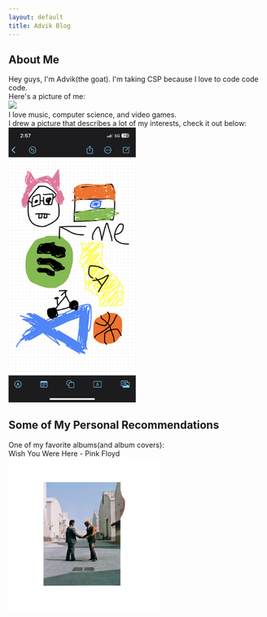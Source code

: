 ```yaml
---
layout: default
title: Advik Blog
---
```



## About Me
Hey guys, I'm Advik(the goat). I'm taking CSP because I love to code code code. \
Here's a picture of me: \
<img src="https://ca.slack-edge.com/TUDAF53UJ-U05N5ABTVNX-5a71a432305f-512" width="300"> \
I love music, computer science, and video games. \
I drew a picture that describes a lot of my interests, check it out below: \
<img src="about_me_picture.png" width="250">



## Some of My Personal Recommendations
One of my favorite albums(and album covers): \
Wish You Were Here - Pink Floyd \
<a href="https://www.youtube.com/watch?v=Y9LU0utKCSw&list=OLAK5uy_mzowhqljIOba8BVGEmVkeaWeL2S_bO4bw" target="_blank"><img src="wishyouwerehere.jpg" width="300"></a>
